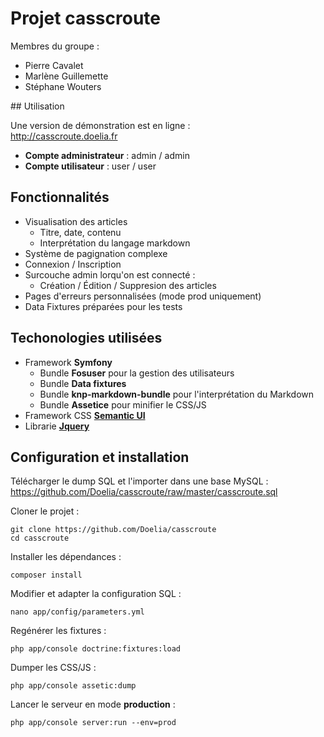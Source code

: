 # Projet casscroute

Membres du groupe :
- Pierre Cavalet
- Marlène Guillemette
- Stéphane Wouters

## Utilisation

Une version de démonstration est en ligne :  
http://casscroute.doelia.fr

- **Compte administrateur** : admin / admin
- **Compte utilisateur** : user / user

## Fonctionnalités

- Visualisation des articles
    - Titre, date, contenu
    - Interprétation du langage markdown
- Système de pagignation complexe
- Connexion / Inscription
- Surcouche admin lorqu'on est connecté :
    - Création / Édition / Suppresion des articles
- Pages d'erreurs personnalisées (mode prod uniquement)
- Data Fixtures préparées pour les tests

## Techonologies utilisées
- Framework **Symfony**
    - Bundle **Fosuser** pour la gestion des utilisateurs
    - Bundle **Data fixtures**
    - Bundle **knp-markdown-bundle** pour l'interprétation du Markdown
    - Bundle **Assetice** pour minifier le CSS/JS
- Framework CSS **[Semantic UI](http://semantic-ui.com/)**
- Librarie **[Jquery](https://jquery.com/)**

## Configuration et installation

Télécharger le dump SQL et l'importer dans une base MySQL :  
https://github.com/Doelia/casscroute/raw/master/casscroute.sql


Cloner le projet :
```
git clone https://github.com/Doelia/casscroute
cd casscroute
```

Installer les dépendances :
```
composer install
```

Modifier et adapter la configuration SQL :
```
nano app/config/parameters.yml
```

Regénérer les fixtures :
```
php app/console doctrine:fixtures:load
```

Dumper les CSS/JS :
```
php app/console assetic:dump
```

Lancer le serveur en mode **production** :
```
php app/console server:run --env=prod
```
